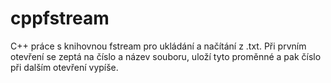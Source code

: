 # cppfstream
C++ práce s knihovnou fstream pro ukládání a načítání z .txt. 
Při prvním otevření se zeptá na číslo a název souboru, uloží tyto proměnné a pak číslo při dalším otevření vypíše.
